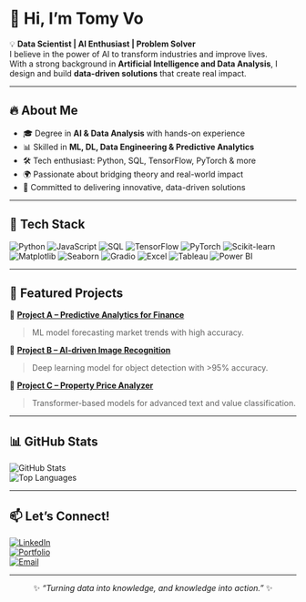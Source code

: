 # 👋 Hi, I’m Tomy Vo

💡 **Data Scientist | AI Enthusiast | Problem Solver**  
I believe in the power of AI to transform industries and improve lives.  
With a strong background in **Artificial Intelligence and Data Analysis**, I design and build **data-driven solutions** that create real impact.

---

## 🔥 About Me
- 🎓 Degree in **AI & Data Analysis** with hands-on experience  
- 📊 Skilled in **ML, DL, Data Engineering & Predictive Analytics**  
- 🛠️ Tech enthusiast: Python, SQL, TensorFlow, PyTorch & more  
- 🌍 Passionate about bridging theory and real-world impact  
- 🚀 Committed to delivering innovative, data-driven solutions  

---

## 🧰 Tech Stack

![Python](https://img.shields.io/badge/Python-3776AB?style=for-the-badge&logo=python&logoColor=white)
![JavaScript](https://img.shields.io/badge/JavaScript-F7DF1E?style=for-the-badge&logo=javascript&logoColor=black)
![SQL](https://img.shields.io/badge/SQL-005C84?style=for-the-badge&logo=postgresql&logoColor=white)
![TensorFlow](https://img.shields.io/badge/TensorFlow-FF6F00?style=for-the-badge&logo=tensorflow&logoColor=white)
![PyTorch](https://img.shields.io/badge/PyTorch-EE4C2C?style=for-the-badge&logo=pytorch&logoColor=white)
![Scikit-learn](https://img.shields.io/badge/Scikit--learn-F7931E?style=for-the-badge&logo=scikit-learn&logoColor=white)
![Matplotlib](https://img.shields.io/badge/Matplotlib-007ACC?style=for-the-badge&logo=python&logoColor=white)
![Seaborn](https://img.shields.io/badge/Seaborn-1A5276?style=for-the-badge&logo=python&logoColor=white)
![Gradio](https://img.shields.io/badge/Gradio-555555?style=for-the-badge&logo=python&logoColor=white)
![Excel](https://img.shields.io/badge/Microsoft_Excel-217346?style=for-the-badge&logo=microsoft-excel&logoColor=white)
![Tableau](https://img.shields.io/badge/Tableau-FA3E2A?style=for-the-badge&logo=tableau&logoColor=white)
![Power BI](https://img.shields.io/badge/Power_BI-F2C811?style=for-the-badge&logo=power-bi&logoColor=black)

---

## 📂 Featured Projects

🔹 [**Project A – Predictive Analytics for Finance**](https://github.com/deinprofil/projekt-a)  
> ML model forecasting market trends with high accuracy.

🔹 [**Project B – AI-driven Image Recognition**](https://github.com/deinprofil/projekt-b)  
> Deep learning model for object detection with >95% accuracy.

🔹 [**Project C – Property Price Analyzer**](https://github.com/deinprofil/projekt-c)  
> Transformer-based models for advanced text and value classification.

---

## 📊 GitHub Stats

![GitHub Stats](https://github-readme-stats.vercel.app/api?username=YOURUSERNAME&show_icons=true&theme=tokyonight)  
![Top Languages](https://github-readme-stats.vercel.app/api/top-langs/?username=YOURUSERNAME&layout=compact&theme=tokyonight)

---

## 📫 Let’s Connect!

[![LinkedIn](https://img.shields.io/badge/LinkedIn-blue?style=for-the-badge&logo=linkedin)](https://www.linkedin.com/in/tomy-vo-036753359/details/skills)  
[![Portfolio](https://img.shields.io/badge/Portfolio-000000?style=for-the-badge&logo=globe&logoColor=white)](https://yourwebsite.com)  
[![Email](https://img.shields.io/badge/Email-D14836?style=for-the-badge&logo=gmail&logoColor=white)](mailto:tomy.vo0000@gmail.com)  

---

<p align="center">✨ <em>“Turning data into knowledge, and knowledge into action.”</em> ✨</p>
